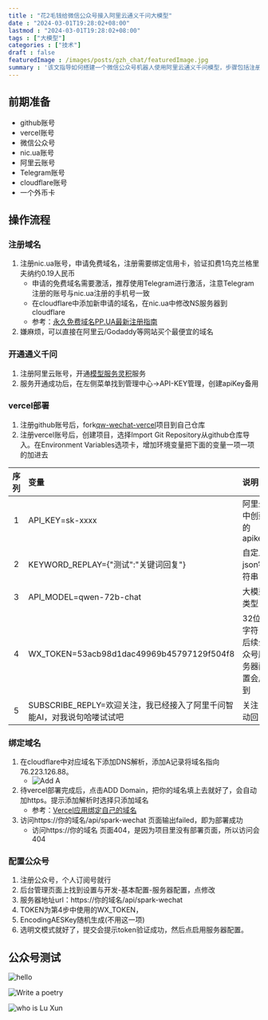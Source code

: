 ```yaml
---
title : "花2毛钱给微信公众号接入阿里云通义千问大模型" 
date : "2024-03-01T19:28:02+08:00" 
lastmod : "2024-03-01T19:28:02+08:00" 
tags : ["大模型"] 
categories : ["技术"]
draft : false
featuredImage : /images/posts/gzh_chat/featuredImage.jpg
summary : '该文指导如何搭建一个微信公众号机器人使用阿里云通义千问模型，步骤包括注册和配置域名、vercel部署代码、设置公众号服务器配置，并提供了相关步骤和所需资源。'
---
```


## 前期准备

- github账号
- vercel账号
- 微信公众号
- nic.ua账号
- 阿里云账号
- Telegram账号
- cloudflare账号
- 一个外币卡

## 操作流程

### 注册域名

1. 注册nic.ua账号，申请免费域名，注册需要绑定信用卡，验证扣费1乌克兰格里夫纳约0.19人民币
    - 申请的免费域名需要激活，推荐使用Telegram进行激活，注意Telegram注册的账号与nic.ua注册的手机号一致
    - 在cloudflare中添加新申请的域名，在nic.ua中修改NS服务器到cloudflare
    - 参考：[永久免费域名PP.UA最新注册指南](https://zhuanlan.zhihu.com/p/630011467)
2. 嫌麻烦，可以直接在阿里云/Godaddy等网站买个最便宜的域名

### 开通通义千问

1. 注册阿里云账号，开通[模型服务灵积](https://dashscope.console.aliyun.com/overview)服务
2. 服务开通成功后，在左侧菜单找到管理中心->API-KEY管理，创建apiKey备用

### vercel部署

1. 注册github账号后，fork[qw-wechat-vercel](https://github.com/LuhangRui/qw-wechat-vercel)项目到自己仓库
2. 注册vercel账号后，创建项目，选择Import Git Repository从github仓库导入。在Environment Variables选项卡，增加环境变量把下面的变量一项一项的加进去

| 序列| 变量| 说明                             |
| :----: | :---- |  :-------------------------------- |
|1|API_KEY=sk-xxxx|阿里云中创建的apikey|
|2|KEYWORD_REPLAY={"测试":"关键词回复"}|自定义json字符串|
|3|API_MODEL=qwen-72b-chat|大模型类型|
|4|WX_TOKEN=53acb98d1dac49969b45797129f504f8|32位字符，后续公众号服务器配置会用到|
|5|SUBSCRIBE_REPLY=欢迎关注，我已经接入了阿里千问智能AI，对我说句哈喽试试吧|关注自动回复|

### 绑定域名

1. 在cloudflare中对应域名下添加DNS解析，添加A记录将域名指向76.223.126.88。
    - ![Add A](/images/posts/gzh_chat/1.png)
2. 待vercel部署完成后，点击ADD Domain，把你的域名填上去就好了，会自动加https。提示添加解析时选择只添加域名
    - 参考：[Vercel应用绑定自己的域名](https://blog.tangly1024.com/article/vercel-domain)
3. 访问https://你的域名/api/spark-wechat 页面输出failed，即为部署成功
    - 访问https://你的域名 页面404，是因为项目里没有部署页面，所以访问会404

### 配置公众号

1. 注册公众号，个人订阅号就行
2. 后台管理页面上找到设置与开发-基本配置-服务器配置，点修改
3. 服务器地址url：https://你的域名/api/spark-wechat
4. TOKEN为第4步中使用的WX_TOKEN，
5. EncodingAESKey随机生成(不用这一项)
6. 选明文模式就好了，提交会提示token验证成功，然后点启用服务器配置。

## 公众号测试

![hello](/images/posts/gzh_chat/2.jpg)

![Write a poetry](/images/posts/gzh_chat/3.jpg)

![who is Lu Xun](/images/posts/gzh_chat/4.jpg)
